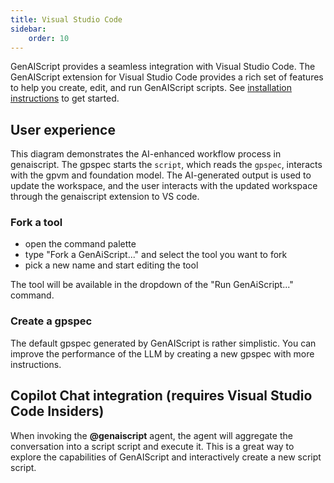 ```yaml
---
title: Visual Studio Code
sidebar:
    order: 10
---
```


GenAIScript provides a seamless integration with Visual Studio Code. The GenAIScript extension for Visual Studio Code provides a rich set of features to help you create, edit, and run GenAIScript scripts. See [installation instructions](/genaiscript/getting-started/installation) to get started.


## User experience

This diagram demonstrates the AI-enhanced workflow process in genaiscript. The gpspec starts the `script`, which reads the `gpspec`, interacts with the gpvm and foundation model.
The AI-generated output is used to update the workspace, and the user interacts with the updated workspace through the genaiscript extension to VS code.

### Fork a tool

-   open the command palette
-   type "Fork a GenAiScript..." and select the tool you want to fork
-   pick a new name and start editing the tool

The tool will be available in the dropdown of the "Run GenAiScript..." command.

### Create a gpspec

The default gpspec generated by GenAIScript is rather simplistic. You can improve the performance of the LLM
by creating a new gpspec with more instructions.

## Copilot Chat integration (requires Visual Studio Code Insiders)

When invoking the **@genaiscript** agent, the agent will aggregate the conversation
into a script script and execute it. This is a great way to explore the capabilities of GenAIScript and interactively create a new script script.
